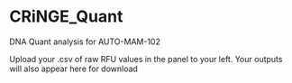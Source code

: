 # CRiNGE_Quant
DNA Quant analysis for AUTO-MAM-102

Upload your .csv of raw RFU values in the panel to your left.  Your outputs will also appear here for download

